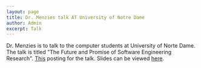 ```yaml
---
layout: page
title: Dr. Menzies talk AT University of Notre Dame 
author: Admin
excerpt: Talk
---
```


Dr. Menzies is to talk to the computer students at University of Norte Dame. The talk is titled "The Future and Promise of Software Engineering Research". [This](https://cse.nd.edu/seminars/cse-seminar-series-tim-menzies) posting for the talk. Slides can be viewed [here](http://www.slideshare.net/timmenzies/future-se-oct15).